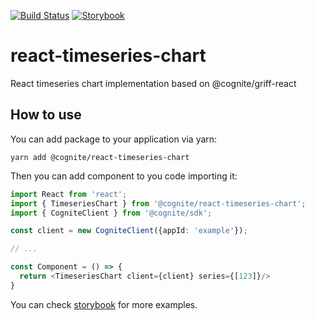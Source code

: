 [![Build Status](https://github.com/cognitedata/react-timeseries-chart/workflows/Lint%20&%20Build%20&%20Test%20&%20Deploy/badge.svg)](https://github.com/cognitedata/react-timeseries-chart/actions?query=branch:master)
[![Storybook](https://cdn.jsdelivr.net/gh/storybookjs/brand@master/badge/badge-storybook.svg)](https://cognitedata.github.io/react-timeseries-chart/?path=/docs/time-series-timeserieschart--basic-usage)

# react-timeseries-chart
React timeseries chart implementation based on @cognite/griff-react

## How to use
You can add package to your application via yarn:
```
yarn add @cognite/react-timeseries-chart
```

Then you can add component to you code importing it:
```typescript jsx
import React from 'react';
import { TimeseriesChart } from '@cognite/react-timeseries-chart';
import { CogniteClient } from '@cognite/sdk';

const client = new CogniteClient({appId: 'example'});

// ...

const Component = () => {
  return <TimeseriesChart client={client} series={[123]}/>
}
``` 

You can check [storybook](https://cognitedata.github.io/react-timeseries-chart/?path=/docs/time-series-timeserieschart--basic-usage) for more examples.
